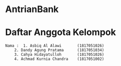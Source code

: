 # AntrianBank
# Daftar Anggota Kelompok

	Nama :  1. Asbiq Al Alawi 		(1817051026)
		2. Dandy Agung Pratama 		(1817051034)
		3. Cahya Hidayatulloh  		(1817051026)
		4. Achmad Kurnia Chandra	(1817051002)
